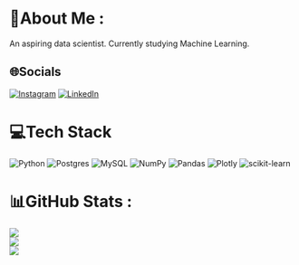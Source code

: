 # 💫About Me :
An aspiring data scientist. Currently studying Machine Learning.

## 🌐Socials
[![Instagram](https://img.shields.io/badge/Instagram-%23E4405F.svg?logo=Instagram&logoColor=white)](https://instagram.com/gabriel.cincinato) [![LinkedIn](https://img.shields.io/badge/LinkedIn-%230077B5.svg?logo=linkedin&logoColor=white)](https://linkedin.com/in/gabrielcincinato) 

# 💻Tech Stack
![Python](https://img.shields.io/badge/python-3670A0?style=for-the-badge&logo=python&logoColor=ffdd54) ![Postgres](https://img.shields.io/badge/postgres-%23316192.svg?style=for-the-badge&logo=postgresql&logoColor=white) ![MySQL](https://img.shields.io/badge/mysql-%2300f.svg?style=for-the-badge&logo=mysql&logoColor=white) ![NumPy](https://img.shields.io/badge/numpy-%23013243.svg?style=for-the-badge&logo=numpy&logoColor=white) ![Pandas](https://img.shields.io/badge/pandas-%23150458.svg?style=for-the-badge&logo=pandas&logoColor=white) ![Plotly](https://img.shields.io/badge/Plotly-%233F4F75.svg?style=for-the-badge&logo=plotly&logoColor=white) ![scikit-learn](https://img.shields.io/badge/scikit--learn-%23F7931E.svg?style=for-the-badge&logo=scikit-learn&logoColor=white)
# 📊GitHub Stats :
![](https://github-readme-stats.vercel.app/api?username=gabrielcincinato&theme=radical&hide_border=false&include_all_commits=false&count_private=true)<br/>
![](https://github-readme-streak-stats.herokuapp.com/?user=gabrielcincinato&theme=radical&hide_border=false)<br/>
![](https://github-readme-stats.vercel.app/api/top-langs/?username=gabrielcincinato&theme=radical&hide_border=false&include_all_commits=false&count_private=true&layout=compact)
